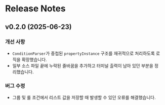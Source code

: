 # Release Notes

## v0.2.0 (2025-06-23)

### 개선 사항
- `ConditionParser`가 중첩된 `propertyInstance` 구조를 재귀적으로 처리하도록 로직을 확장했습니다.
- 일부 소스 파일 끝에 누락된 줄바꿈을 추가하고 터미널 출력이 남아 있던 부분을 정리했습니다.

### 버그 수정
- 그룹 및 룰 조건에서 리스트 값을 저장할 때 발생할 수 있던 오류를 해결했습니다.

